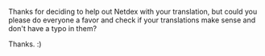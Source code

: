 Thanks for deciding to help out Netdex with your translation, but could you please do everyone a favor and check if your translations make sense and don't have a typo in them?

Thanks. :)
